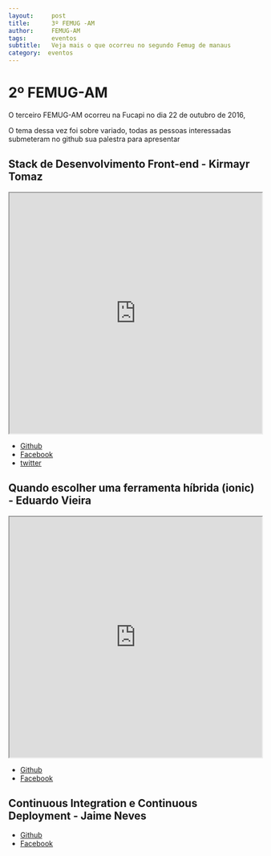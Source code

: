 ```yaml
---
layout:     post
title:      3º FEMUG -AM 
author:     FEMUG-AM
tags: 		eventos 
subtitle:  	Veja mais o que ocorreu no segundo Femug de manaus
category:  eventos
---
```

<!-- Start Writing Below in Markdown -->

# 2º FEMUG-AM


O terceiro FEMUG-AM ocorreu na Fucapi no dia 22 de outubro de 2016,

O tema dessa vez foi sobre variado, todas as pessoas interessadas submeteram no github sua palestra para apresentar


## Stack de Desenvolvimento Front-end - Kirmayr Tomaz


<iframe src="https://drive.google.com/file/d/0B8obu33msXd_bENCclpxQ0luTFk/preview" width="100%" height="480"></iframe>



* [Github](https://github.com/kirmayrtomaz)
* [Facebook](https://www.facebook.com/kirmayr.tomaz)
* [twitter](twitter.com/kirmayrtomaz)




## Quando escolher uma ferramenta híbrida (ionic) - Eduardo Vieira

<iframe src="https://drive.google.com/file/d/0B8obu33msXd_UW5rSEFwUlBONUE/preview" width="100%" height="480"></iframe>

* [Github](https://github.com/Eduardo-Vieira)
* [Facebook](https://www.facebook.com/cedugvieira)


## Continuous Integration e Continuous Deployment - Jaime Neves


* [Github](https://github.com/dejaneves)
* [Facebook](https://www.facebook.com/jaimebneves)





